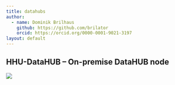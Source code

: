 ```yaml
---
title: datahubs
author:
  - name: Dominik Brilhaus
    github: https://github.com/brilator
    orcid: https://orcid.org/0000-0001-9021-3197
layout: default
---
```


## HHU-DataHUB – On-premise DataHUB node

<img src="/images-tm/ceplas/hhu-datahub.drawio.svg"/>
